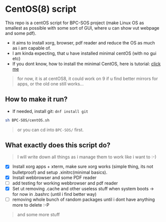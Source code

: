 # CentOS(8) script
This repo is a centOS script for BPC-SOS project (make Linux OS as smallest as possible with some sort of GUI, where u can show vut webpage and some pdf).
+ it aims to install xorg, browser, pdf reader and reduce the OS as much as i am capable of.
+ I am kinda expecting, that u have installed minimal centOS (with no gui etc)
+ If you dont know, how to install the minimal CentOS, here is tutorial: [click me](Install_Centos.md )
> for now, it is at centOS8, it could work on 9 if u find better mirrors for apps, or the old one still works... <br>
## How to make it run?
+ If needed, install git: ``dnf install git``
```bash
sh BPC-SOS/centOS.sh 
```
> or you can cd into ``BPC-SOS/`` first.
## What exactly does this script do?
> I will write down all things as i manage them to work like i want to :-)
- [x] Install xorg apps + xterm, make sure xorg works (simple thing, its not bulletproof) and setup .xinitrc(minimal basics).
- [x] Install webbrowser and some PDF reader
- [ ] add testing for working webbrowser and pdf reader
- [x] Set ut removing .cache and other useless stuff when system boots -> for now in .bashrc (until i find better way)
- [ ] removing whole bunch of random packages until i dont have anything more to delete :-P
> and some more stuff
